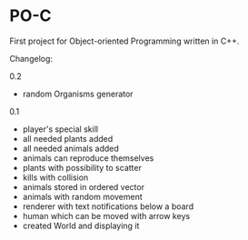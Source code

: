 # PO-C

First project for Object-oriented Programming written in C++.

Changelog:

0.2
- random Organisms generator

0.1
- player's special skill
- all needed plants added
- all needed animals added
- animals can reproduce themselves
- plants with possibility to scatter
- kills with collision
- animals stored in ordered vector
- animals with random movement
- renderer with text notifications below a board
- human which can be moved with arrow keys
- created World and displaying it
